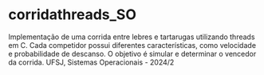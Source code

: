 # corridathreads_SO
Implementação de uma corrida entre lebres e tartarugas utilizando threads em C. Cada competidor possui diferentes características, como velocidade e probabilidade de descanso. O objetivo é simular e determinar o vencedor da corrida. UFSJ, Sistemas Operacionais - 2024/2
